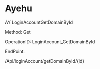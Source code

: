 #     Ayehu


AY LoginAccountGetDomainById

Method: Get

OperationID: LoginAccount_GetDomainById

EndPoint:

/Api/loginAccount/getDomainById/{id}
